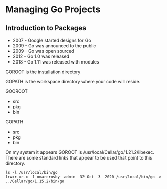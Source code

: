 # Managing Go Projects

## Introduction to Packages

- 2007 - Google started designs for Go
- 2009 - Go was announced to the public
- 2009 - Go was open sourced
- 2012 - Go 1.0 was released
- 2018 - Go 1.11 was released with modules

GOROOT is the installation directory

GOPATH is the workspace directory where your code will reside.


GOOROOT
- src
- pkg
- bin


GOPATH
- src
- pkg
- bin


On my system it appears GOROOT is /usr/local/Cellar/go/1.21.2/libexec.  There are some standard links that appear
to be used that point to this directory.

```shell
ls -l /usr/local/bin/go
lrwxr-xr-x  1 omarcrosby  admin  32 Oct  3  2020 /usr/local/bin/go -> ../Cellar/go/1.15.2/bin/go
```

```shell